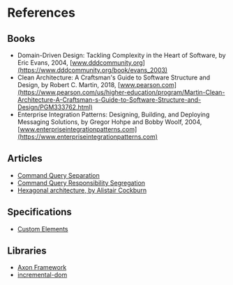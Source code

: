 # References

## Books

- Domain-Driven Design: Tackling Complexity in the Heart of Software, by Eric Evans, 2004, [www.dddcommunity.org](https://www.dddcommunity.org/book/evans_2003)
- Clean Architecture: A Craftsman's Guide to Software Structure and Design, by Robert C. Martin, 2018, [www.pearson.com](https://www.pearson.com/us/higher-education/program/Martin-Clean-Architecture-A-Craftsman-s-Guide-to-Software-Structure-and-Design/PGM333762.html)
- Enterprise Integration Patterns: Designing, Building, and Deploying Messaging Solutions, by Gregor Hohpe and Bobby Woolf, 2004, [www.enterpriseintegrationpatterns.com](https://www.enterpriseintegrationpatterns.com)

## Articles

- [Command Query Separation](https://www.martinfowler.com/bliki/CommandQuerySeparation.html)
- [Command Query Responsibility Segregation](https://martinfowler.com/bliki/CQRS.html)
- [Hexagonal architecture, by Alistair Cockburn](https://alistair.cockburn.us/hexagonal-architecture)

## Specifications

- [Custom Elements](https://html.spec.whatwg.org/multipage/custom-elements.html)

## Libraries

- [Axon Framework](https://axoniq.io/product-overview/axon-framework)
- [incremental-dom](https://google.github.io/incremental-dom)
